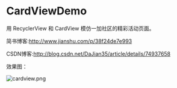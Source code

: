 # CardViewDemo
用 RecyclerView 和 CardView 模仿一加社区的精彩活动页面。

简书博客:http://www.jianshu.com/p/38f24de7e993

CSDN博客:http://blog.csdn.net/DaJian35/article/details/74937658

效果图：

![cardview.png](http://upload-images.jianshu.io/upload_images/1615230-882473f085a26cca.png?imageMogr2/auto-orient/strip%7CimageView2/2/w/1240)
